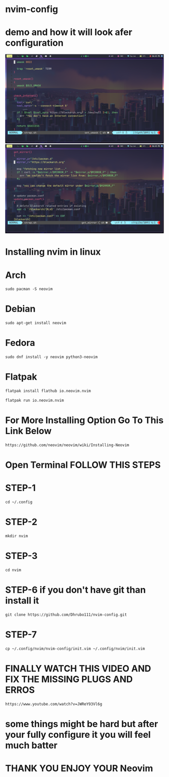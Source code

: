 # nvim-config

# demo and how it will look afer configuration 

<img src="example_one.png" alt="Alt text" title="look_one">

<img src="example_two.png" alt="Alt text" title="Look_two">


# Installing nvim in linux 

# Arch

```
sudo pacman -S neovim
```
# Debian  

```
sudo apt-get install neovim
```
# Fedora
```
sudo dnf install -y neovim python3-neovim
```
# Flatpak
```
flatpak install flathub io.neovim.nvim
```
```
flatpak run io.neovim.nvim 
```
# For More Installing Option Go To This Link Below 

```
https://github.com/neovim/neovim/wiki/Installing-Neovim
```
# Open Terminal FOLLOW THIS STEPS



# STEP-1
```
cd ~/.config
```
# STEP-2
```
mkdir nvim
```
# STEP-3
```
cd nvim
```
# STEP-6 if you don't have git than install it 
```
git clone https://github.com/Dhrubo111/nvim-config.git
```
# STEP-7
```
cp ~/.config/nvim/nvim-config/init.vim ~/.config/nvim/init.vim
```
# FINALLY WATCH THIS VIDEO AND FIX THE MISSING PLUGS AND ERROS 
```
https://www.youtube.com/watch?v=JWReY93Vl6g
```


# some things might be hard but after your fully configure it you will feel much batter


# THANK YOU ENJOY YOUR Neovim
